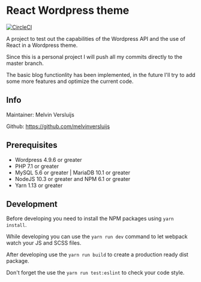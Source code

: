 # React Wordpress theme

[![CircleCI](https://circleci.com/gh/melvinversluijs/React-wp-theme/tree/master.svg?style=shield)](https://circleci.com/gh/melvinversluijs/React-wp-theme/tree/master)

A project to test out the capabilities of the Wordpress API
and the use of React in a Wordpress theme.

Since this is a personal project I will push all my commits directly to the master branch.

The basic blog functionlity has been implemented, in the future I'll try to add some more features and optimize the current code.

## Info

Maintainer: Melvin Versluijs

Github: <https://github.com/melvinversluijs>

## Prerequisites

- Wordpress 4.9.6 or greater
- PHP 7.1 or greater
- MySQL 5.6 or greater | MariaDB 10.1 or greater
- NodeJS 10.3 or greater and NPM 6.1 or greater
- Yarn 1.13 or greater

## Development

Before developing you need to install the NPM packages using `yarn install`.

While developing you can use the `yarn run dev` command to let webpack watch your JS and SCSS files.

After developing use the `yarn run build` to create a production ready dist package.

Don't forget the use the `yarn run test:eslint` to check your code style.
